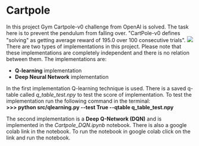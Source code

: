 # Cartpole
In this project Gym Cartpole-v0 challenge from OpenAI is solved. The task here is to prevent the pendulum from falling over. "CartPole-v0 defines "solving" as getting average reward of 195.0 over 100 consecutive trials". 
  ![](https://miro.medium.com/max/600/1*Q9gDKBugQeYNxA6ZBei1MQ.png)  
There are two types of implementations in this project. Please note that these implementations are completely independent and there is no relation between them. The implementations are:


*   **Q-learning** implementation
*   **Deep Neural Network** implementation

In the first implementation Q-learning technique is used. There is a saved q-table called *q_table_test.npy* to test the score of implementation. To test the implementation run the following command in the terminal:   
**>>> python src/qlearning.py --test True --qtable q_table_test.npy** 

The second implementation is a **Deep Q-Network (DQN)** and is implemented in the *Cartpole_DQN.ipynb* notebook. There is also a google colab link in the notebook. To run the notebook in google colab click on the link and run the notebook.
